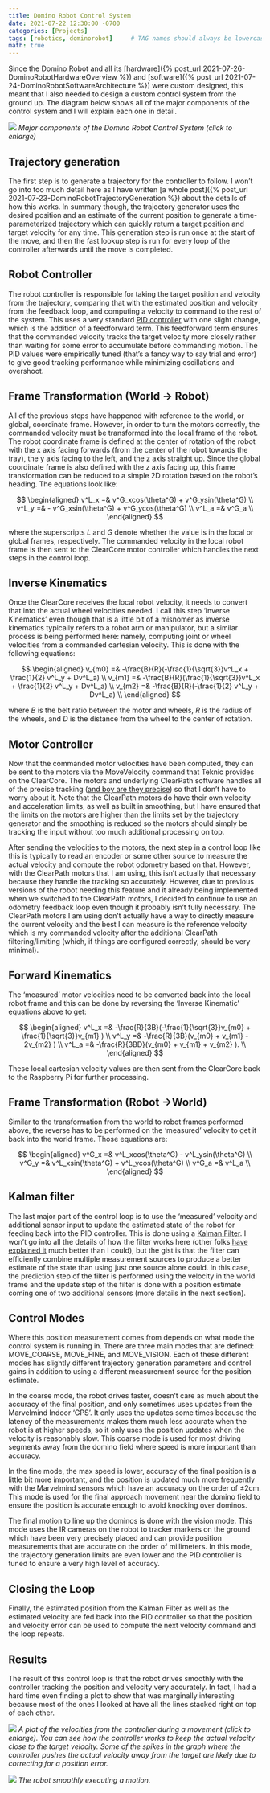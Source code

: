 ```yaml
---
title: Domino Robot Control System
date: 2021-07-22 12:30:00 -0700
categories: [Projects]
tags: [robotics, dominorobot]     # TAG names should always be lowercase
math: true
---
```


Since the Domino Robot and all its [hardware]({% post_url 2021-07-26-DominoRobotHardwareOverview %}) and [software]({% post_url 2021-07-24-DominoRobotSoftwareArchitecture %}) were custom designed, this meant that I also needed to design a custom control system from the ground up. The diagram below shows all of the major components of the control system and I will explain each one in detail.

![](/assets/DominoRobot/ControlSystem/DominoRobotControllerFlowchart.png)
_Major components of the Domino Robot Control System (click to enlarge)_

## Trajectory generation

The first step is to generate a trajectory for the controller to follow. I won’t go into too much detail here as I have written [a whole post]({% post_url 2021-07-23-DominoRobotTrajectoryGeneration %}) about the details of how this works. In summary though, the trajectory generator uses the desired position and an estimate of the current position to generate a time-parameterized trajectory which can quickly return a target position and target velocity for any time. This generation step is run once at the start of the move, and then the fast lookup step is run for every loop of the controller afterwards until the move is completed.

## Robot Controller

The robot controller is responsible for taking the target position and velocity from the trajectory, comparing that with the estimated position and velocity from the feedback loop, and computing a velocity to command to the rest of the system. This uses a very standard [PID controller](https://en.wikipedia.org/wiki/Proportional%E2%80%93integral%E2%80%93derivative_controller) with one slight change, which is the addition of a feedforward term. This feedforward term ensures that the commanded velocity tracks the target velocity more closely rather than waiting for some error to accumulate before commanding motion. The PID values were empirically tuned (that’s a fancy way to say trial and error) to give good tracking performance while minimizing oscillations and overshoot.

## Frame Transformation (World -> Robot)

All of the previous steps have happened with reference to the world, or global, coordinate frame. However, in order to turn the motors correctly, the commanded velocity must be transformed into the local frame of the robot. The robot coordinate frame is defined at the center of rotation of the robot with the x axis facing forwards (from the center of the robot towards the tray), the y axis facing to the left, and the z axis straight up. Since the global coordinate frame is also defined with the z axis facing up, this frame transformation can be reduced to a simple 2D rotation based on the robot’s heading. The equations look like:

$$
\begin{aligned}
v^L_x =& v^G_xcos(\theta^G) +  v^G_ysin(\theta^G) \\ 
v^L_y =& - v^G_xsin(\theta^G) +  v^G_ycos(\theta^G) \\ 
v^L_a =&  v^G_a \\
\end{aligned}
$$

where the superscripts $L$ and $G$ denote whether the value is in the local or global frames, respectively. The commanded velocity in the local robot frame is then sent to the ClearCore motor controller which handles the next steps in the control loop.

## Inverse Kinematics

Once the ClearCore receives the local robot velocity, it needs to convert that into the actual wheel velocities needed. I call this step ‘Inverse Kinematics’ even though that is a little bit of a misnomer as inverse kinematics typically refers to a robot arm or manipulator, but a similar process is being performed here: namely, computing joint or wheel velocities from a commanded cartesian velocity.  This is done with the following equations:

$$
\begin{aligned}
v_{m0} =& -\frac{B}{R}(-\frac{1}{\sqrt{3}}v^L_x + \frac{1}{2} v^L_y + Dv^L_a) \\
v_{m1} =& -\frac{B}{R}(\frac{1}{\sqrt{3}}v^L_x + \frac{1}{2} v^L_y + Dv^L_a) \\
v_{m2} =& -\frac{B}{R}(-\frac{1}{2} v^L_y + Dv^L_a) \\
\end{aligned}
$$

where $B$ is the belt ratio between the motor and wheels, $R$ is the radius of the wheels, and $D$ is the distance from the wheel to the center of rotation.

## Motor Controller

Now that the commanded motor velocities have been computed, they can be sent to the motors via the MoveVelocity command that Teknic provides on the ClearCore. The motors and underlying ClearPath software handles all of the precise tracking ([and boy are they precise](https://www.youtube.com/watch?v=_SYhCRwacDs)) so that I don’t have to worry about it. Note that the ClearPath motors do have their own velocity and acceleration limits, as well as built in smoothing, but I have ensured that the limits on the motors are higher than the limits set by the trajectory generator and the smoothing is reduced so the motors should simply be tracking the input without too much additional processing on top. 

After sending the velocities to the motors, the next step in a control loop like this is typically to read an encoder or some other source to measure the actual velocity and compute the robot odometry based on that. However, with the ClearPath motors that I am using, this isn’t actually that necessary because they handle the tracking so accurately. However, due to previous versions of the robot needing this feature and it already being implemented when we switched to the ClearPath motors, I decided to continue to use an odometry feedback loop even though it probably isn’t fully necessary. The ClearPath motors I am using don’t actually have a way to directly measure the current velocity and the best I can measure is the reference velocity which is my commanded velocity after the additional ClearPath filtering/limiting (which, if things are configured correctly, should be very minimal).

## Forward Kinematics

The ‘measured’ motor velocities need to be converted back into the local robot frame and this can be done by reversing the ‘Inverse Kinematic’ equations above to get:

$$
\begin{aligned}
v^L_x =& -\frac{R}{3B}(-\frac{1}{\sqrt{3}}v_{m0} + \frac{1}{\sqrt{3}}v_{m1} ) \\
v^L_y =& -\frac{R}{3B}(v_{m0} + v_{m1} - 2v_{m2} ) \\
v^L_a =& -\frac{R}{3BD}(v_{m0} + v_{m1} + v_{m2} ). \\
\end{aligned}
$$

These local cartesian velocity values are then sent from the ClearCore back to the Raspberry Pi for further processing.

## Frame Transformation (Robot ->World)

Similar to the transformation from the world to robot frames performed above, the reverse has to be performed on the ‘measured’ velocity to get it back into the world frame. Those equations are:

$$
\begin{aligned}
v^G_x =& v^L_xcos(\theta^G) -  v^L_ysin(\theta^G) \\
v^G_y =& v^L_xsin(\theta^G) +  v^L_ycos(\theta^G) \\
v^G_a =&  v^L_a \\
\end{aligned}
$$

## Kalman filter

The last major part of the control loop is to use the ‘measured’ velocity and additional sensor input to update the estimated state of the robot for feeding back into the PID controller. This is done using a [Kalman Filter](https://en.wikipedia.org/wiki/Kalman_filter).  I won’t go into all the details of how the filter works here (other folks [have explained it](https://www.bzarg.com/p/how-a-kalman-filter-works-in-pictures/) much better than I could), but the gist is that the filter can efficiently combine multiple measurement sources to produce a better estimate of the state than using just one source alone could. In this case, the prediction step of the filter is performed using the velocity in the world frame and the update step of the filter is done with a position estimate coming one of two additional sensors (more details in the next section).

## Control Modes

Where this position measurement comes from depends on what mode the control system is running in. There are three main modes that are defined: MOVE_COARSE, MOVE_FINE, and MOVE_VISION. Each of these different modes has slightly different trajectory generation parameters and control gains in addition to using a different measurement source for the position estimate. 

In the coarse mode, the robot drives faster, doesn’t care as much about the accuracy of the final position, and only sometimes uses updates from the Marvelmind Indoor ‘GPS’. It only uses the updates some times because the latency of the measurements makes them much less accurate when the robot is at higher speeds, so it only uses the position updates when the velocity is reasonably slow. This coarse mode is used for most driving segments away from the domino field where speed is more important than accuracy. 

In the fine mode, the max speed is lower, accuracy of the final position is a little bit more important, and the position is updated much more frequently with the Marvelmind sensors which have an accuracy on the order of $\pm 2$cm. This mode is used for the final approach movement near the domino field to ensure the position is accurate enough to avoid knocking over dominos.

The final motion to line up the dominos is done with the vision mode. This mode uses the IR cameras on the robot to tracker markers on the ground which have been very precisely placed and can provide position measurements that are accurate on the order of millimeters. In this mode, the trajectory generation limits are even lower and the PID controller is tuned to ensure a very high level of accuracy.

## Closing the Loop

Finally, the estimated position from the Kalman Filter as well as the estimated velocity are fed back into the PID controller so that the position and velocity error can be used to compute the next velocity command and the loop repeats.

## Results

The result of this control loop is that the robot drives smoothly with the controller tracking the position and velocity very accurately. In fact, I had a hard time even finding a plot to show that was marginally interesting because most of the ones I looked at have all the lines stacked right on top of each other.

![](/assets/DominoRobot/ControlSystem/DominoRobotControlPlot.webp)
_A plot of the velocities from the controller during a movement (click to enlarge). You can see how the controller works to keep the actual velocity close to the target velocity. Some of the spikes in the graph where the controller pushes the actual velocity away from the target are likely due to correcting for a position error._

![](/assets/DominoRobot/ControlSystem/PXL_20210706_175417565_small.gif)
_The robot smoothly executing a motion._